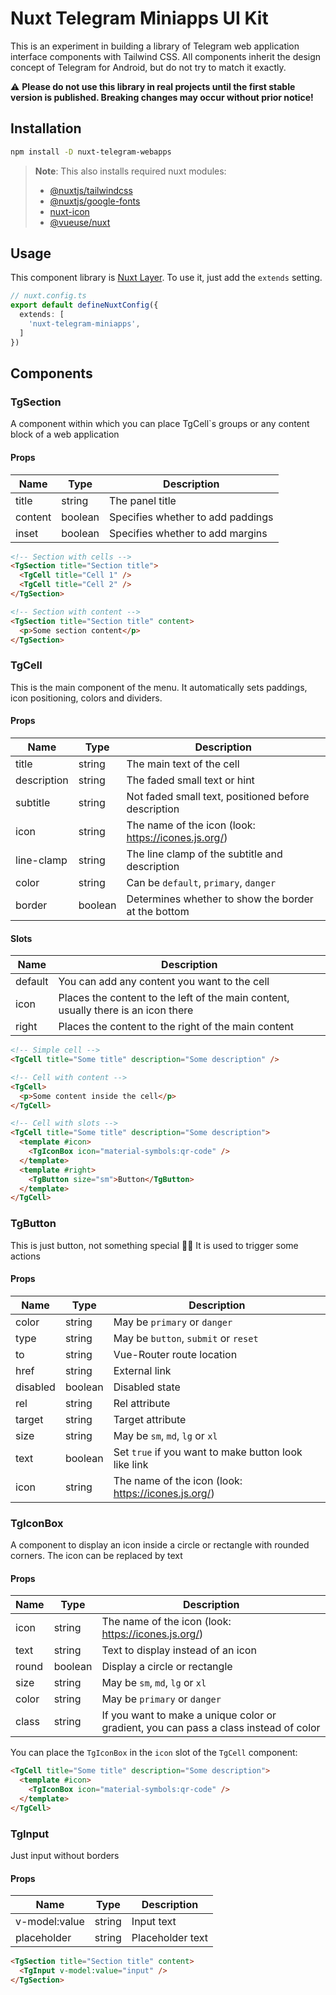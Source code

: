 # Nuxt Telegram Miniapps UI Kit

This is an experiment in building a library of Telegram web application interface components with Tailwind CSS. All components inherit the design concept of Telegram for Android, but do not try to match it exactly.

⚠️ **Please do not use this library in real projects until the first stable version is published. Breaking changes may occur without prior notice!**

## Installation

```bash
npm install -D nuxt-telegram-webapps
```
> **Note**: This also installs required nuxt modules:
>
> - [@nuxtjs/tailwindcss](https://github.com/nuxt-modules/tailwindcss)
> - [@nuxtjs/google-fonts](https://github.com/nuxt-modules/google-fonts)
> - [nuxt-icon](https://github.com/nuxt-modules/icon)
> - [@vueuse/nuxt](https://github.com/vueuse/vueuse/tree/main/packages/nuxt)

## Usage

This component library is [Nuxt Layer](https://nuxt.com/docs/getting-started/layers). To use it, just add the `extends` setting.

```ts
// nuxt.config.ts
export default defineNuxtConfig({
  extends: [
    'nuxt-telegram-miniapps',
  ]
})
```

## Components

### TgSection
A component within which you can place TgCell`s groups or any content block of a web application

#### Props
| Name | Type | Description |
| ---- | ---- | ----------- |
| title | string | The panel title |
| content | boolean | Specifies whether to add paddings |
| inset | boolean | Specifies whether to add margins |

```html
<!-- Section with cells -->
<TgSection title="Section title">
  <TgCell title="Cell 1" />
  <TgCell title="Cell 2" />
</TgSection>

<!-- Section with content -->
<TgSection title="Section title" content>
  <p>Some section content</p>
</TgSection>
```

### TgCell
This is the main component of the menu. It automatically sets paddings, icon positioning, colors and dividers.

#### Props
| Name | Type | Description |
| ---- | ---- | ----------- |
| title | string | The main text of the cell |
| description | string | The faded small text or hint |
| subtitle | string | Not faded small text, positioned before description |
| icon | string | The name of the icon (look: https://icones.js.org/) |
| line-clamp | string | The line clamp of the subtitle and description |
| color | string | Can be `default`, `primary`, `danger` |
| border | boolean | Determines whether to show the border at the bottom |

#### Slots
| Name | Description |
| ---- | ----------- |
| default | You can add any content you want to the cell |
| icon | Places the content to the left of the main content, usually there is an icon there |
| right | Places the content to the right of the main content |

```html
<!-- Simple cell -->
<TgCell title="Some title" description="Some description" />

<!-- Cell with content -->
<TgCell>
  <p>Some content inside the cell</p>
</TgCell>

<!-- Cell with slots -->
<TgCell title="Some title" description="Some description">
  <template #icon>
    <TgIconBox icon="material-symbols:qr-code" />
  </template>
  <template #right>
    <TgButton size="sm">Button</TgButton>
  </template>
</TgCell>
```

### TgButton
This is just button, not something special 💁‍♂️
It is used to trigger some actions

#### Props
| Name | Type | Description |
| ---- | ---- | ----------- |
| color | string | May be `primary` or `danger` |
| type | string | May be `button`, `submit` or `reset` |
| to | string | Vue-Router route location |
| href | string | External link |
| disabled | boolean | Disabled state |
| rel | string | Rel attribute |
| target | string | Target attribute |
| size | string | May be `sm`, `md`, `lg` or `xl` |
| text | boolean | Set `true` if you want to make button look like link |
| icon | string | The name of the icon (look: https://icones.js.org/) |

### TgIconBox
A component to display an icon inside a circle or rectangle with rounded corners. The icon can be replaced by text

#### Props
| Name | Type | Description |
| ---- | ---- | ----------- |
| icon | string | The name of the icon (look: https://icones.js.org/) |
| text | string | Text to display instead of an icon |
| round | boolean | Display a circle or rectangle |
| size | string | May be `sm`, `md`, `lg` or `xl` |
| color | string | May be `primary` or `danger` |
| class | string | If you want to make a unique color or gradient, you can pass a class instead of color |

You can place the `TgIconBox` in the `icon` slot of the `TgCell` component:
```html
<TgCell title="Some title" description="Some description">
  <template #icon>
    <TgIconBox icon="material-symbols:qr-code" />
  </template>
</TgCell>
```

### TgInput
Just input without borders

#### Props
| Name | Type | Description |
| ---- | ---- | ----------- |
| v-model:value | string | Input text |
| placeholder | string | Placeholder text |

```html
<TgSection title="Section title" content>
  <TgInput v-model:value="input" />
</TgSection>
```
